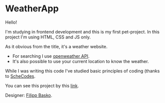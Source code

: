 # WeatherApp

Hello!

I'm studying in frontend development and this is my first pet-project.
In this project I'm using HTML, CSS and JS only.

As it obvious from the title, it's a weather website.

- For searching I use [openweather API](https://openweathermap.org/).
- It's also possible to use your current location to know the weather.

While I was writing this code I've studied basic principles of coding (thanks to [ScheCodes](https://www.shecodes.io/).

You can see this project by this [link](https://sweet-brioche-9f330f.netlify.app/).

Designer: [Filipp Basko](https://www.linkedin.com/in/filipp-basko-379175236/).
